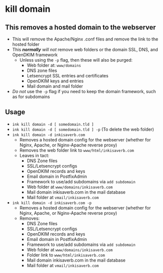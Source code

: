 # kill domain

## This removes a hosted domain to the webserver
- This will remove the Apache/Nginx .conf files and remove the link to the hosted folder
- This ***normally*** *will not* remove web folders or the domain SSL, DNS, and OpenDKIM framework
  - Unless using the `-p` flag, then these will also be purged:
    - Web folder at: `www/domains`
    - DNS zone files
    - Letsencrypt SSL entries and certificates
    - OpenDKIM keys and entries
    - Mail domain and mail folder
- *Do not* use the `-p` flag if you need to keep the domain framework, such as for subdomains

## Usage
- `ink kill domain -d [ somedomain.tld ]`
- `ink kill domain -d [ somedomain.tld ] -p` (To delete the web folder)
- `ink kill domain -d inkisaverb.com`
  - Removes a hosted domain config for the webserver (whether for Nginx, Apache, or Nginx-Apache reverse proxy)
  - Removes the web folder link to `www/html/inkisaverb.com`
  - Leaves in tact:
    - DNS Zone files
    - SSL/Letsencrypt configs
    - OpenDKIM records and keys
    - Email domain in PostfixAdmin
    - Framework to use/add subdomains via `add subdomain`
    - Web folder at `www/domains/inkisaverb.com`
    - Mail domain inkisaverb.com in the mail database
    - Mail folder at `vmail/inkisaverb.com`
- `ink kill domain -d inkisaverb.com -p`
  - Removes a hosted domain config for the webserver (whether for Nginx, Apache, or Nginx-Apache reverse proxy)
  - Removes:
    - DNS Zone files
    - SSL/Letsencrypt configs
    - OpenDKIM records and keys
    - Email domain in PostfixAdmin
    - Framework to use/add subdomains via `add subdomain`
    - Web folder at `www/domains/inkisaverb.com`
    - Folder link to `www/html/inkisaverb.com`
    - Mail domain inkisaverb.com in the mail database
    - Mail folder at `vmail/inkisaverb.com`
